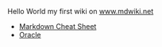 Hello World my first wiki on www.mdwiki.net

* [Markdown Cheat Sheet](/markdown)
* [Oracle](/oracle)